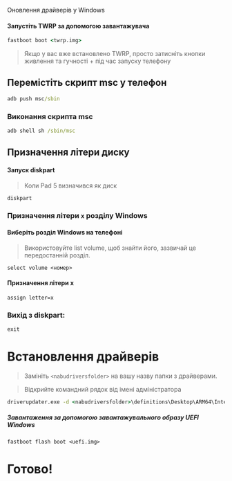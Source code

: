 Оновлення драйверів у Windows
#### Запустіть TWRP за допомогою завантажувача

```cmd
fastboot boot <twrp.img>
````

> Якщо у вас вже встановлено TWRP, просто затисніть кнопки живлення та гучності + під час запуску телефону

## Перемістіть скрипт msc у телефон

```cmd
adb push msc/sbin
````

### Виконання скрипта msc

```cmd
adb shell sh /sbin/msc
````

## Призначення літери диску

#### Запуск diskpart

> Коли Pad 5 визначився як диск

```cmd
diskpart
```

### Призначення літери `x` розділу Windows

#### Виберіть розділ Windows на телефоні
> Використовуйте list volume, щоб знайти його, зазвичай це передостанній розділ.
```diskpart
select volume <номер>
````

#### Призначення літери x
```diskpart
assign letter=x
````

### Вихід з diskpart:
```diskpart
exit
````


# Встановлення драйверів

> Замініть `<nabudriversfolder>` на вашу назву папки з драйверами.

> Відкрийте командний рядок від імені адміністратора

```cmd
driverupdater.exe -d <nabudriversfolder>\definitions\Desktop\ARM64\Internal\nabu.txt -r <nabudriversfolder> -p X:
```

##### Завантаження за допомогою завантажувального образу UEFI Windows #####

```
fastboot flash boot <uefi.img>
```


# Готово!
